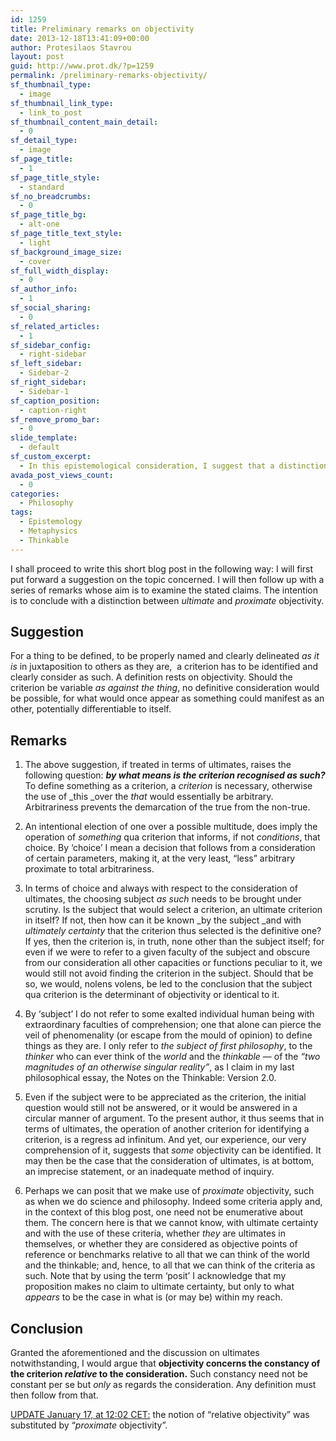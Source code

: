 ```yaml
---
id: 1259
title: Preliminary remarks on objectivity
date: 2013-12-18T13:41:09+00:00
author: Protesilaos Stavrou
layout: post
guid: http://www.prot.dk/?p=1259
permalink: /preliminary-remarks-objectivity/
sf_thumbnail_type:
  - image
sf_thumbnail_link_type:
  - link_to_post
sf_thumbnail_content_main_detail:
  - 0
sf_detail_type:
  - image
sf_page_title:
  - 1
sf_page_title_style:
  - standard
sf_no_breadcrumbs:
  - 0
sf_page_title_bg:
  - alt-one
sf_page_title_text_style:
  - light
sf_background_image_size:
  - cover
sf_full_width_display:
  - 0
sf_author_info:
  - 1
sf_social_sharing:
  - 0
sf_related_articles:
  - 1
sf_sidebar_config:
  - right-sidebar
sf_left_sidebar:
  - Sidebar-2
sf_right_sidebar:
  - Sidebar-1
sf_caption_position:
  - caption-right
sf_remove_promo_bar:
  - 0
slide_template:
  - default
sf_custom_excerpt:
  - In this epistemological consideration, I suggest that a distinction may have to be drawn between ultimate and proximate objectivity.
avada_post_views_count:
  - 0
categories:
  - Philosophy
tags:
  - Epistemology
  - Metaphysics
  - Thinkable
---
```

I shall proceed to write this short blog post in the following way: I will first put forward a suggestion on the topic concerned. I will then follow up with a series of remarks whose aim is to examine the stated claims. The intention is to conclude with a distinction between _ultimate_ and _proximate_ objectivity.

## Suggestion

For a thing to be defined, to be properly named and clearly delineated _as it is_ in juxtaposition to others as they are,  a criterion has to be identified and clearly consider as such. A definition rests on objectivity. Should the criterion be variable _as against the thing_, no definitive consideration would be possible, for what would once appear as something could manifest as an other, potentially differentiable to itself.

## Remarks

1) The above suggestion, if treated in terms of ultimates, raises the following question: **_by what means is the criterion recognised as such?_** To define something as a criterion, a _criterion_ is necessary, otherwise the use of _this _over the _that_ would essentially be arbitrary. Arbitrariness prevents the demarcation of the true from the non-true.

2) An intentional election of one over a possible multitude, does imply the operation of _something_ qua criterion that informs, if not _conditions_, that choice. By &#8216;choice&#8217; I mean a decision that follows from a consideration of certain parameters, making it, at the very least, &#8220;less&#8221; arbitrary proximate to total arbitrariness.

3) In terms of choice and always with respect to the consideration of ultimates, the choosing subject _as such_ needs to be brought under scrutiny. Is the subject that would select a criterion, an ultimate criterion in itself? If not, then how can it be known _by the subject _and with _ultimately certainty_ that the criterion thus selected is the definitive one? If yes, then the criterion is, in truth, none other than the subject itself; for even if we were to refer to a given faculty of the subject and obscure from our consideration all other capacities or functions peculiar to it, we would still not avoid finding the criterion in the subject. Should that be so, we would, nolens volens, be led to the conclusion that the subject qua criterion is the determinant of objectivity or identical to it.

4) By &#8216;subject&#8217; I do not refer to some exalted individual human being with extraordinary faculties of comprehension; one that alone can pierce the veil of phenomenality (or escape from the mould of opinion) to define things as they are. I only refer to _the subject of first philosophy_, to the _thinker_ who can ever think of the _world_ and the _thinkable_ — of the _&#8220;two magnitudes of an otherwise singular reality&#8221;_, as I claim in my last philosophical essay, the Notes on the Thinkable: Version 2.0.

5) Even if the subject were to be appreciated as the criterion, the initial question would still not be answered, or it would be answered in a circular manner of argument. To the present author, it thus seems that in terms of ultimates, the operation of another criterion for identifying a criterion, is a regress ad infinitum. And yet, our experience, our very comprehension of it, suggests that _some_ objectivity can be identified. It may then be the case that the consideration of ultimates, is at bottom, an imprecise statement, or an inadequate method of inquiry.

6) Perhaps we can posit that we make use of _proximate_ objectivity, such as when we do science and philosophy. Indeed some criteria apply and, in the context of this blog post, one need not be enumerative about them. The concern here is that we cannot know, with ultimate certainty and with the use of these criteria, whether _they_ are ultimates in themselves, or whether they are considered as objective points of reference or benchmarks relative to all that we can think of the world and the thinkable; and, hence, to all that we can think of the criteria as such. Note that by using the term &#8216;posit&#8217; I acknowledge that my proposition makes no claim to ultimate certainty, but only to what _appears_ to be the case in what is (or may be) within my reach.

## Conclusion

Granted the aforementioned and the discussion on ultimates notwithstanding, I would argue that **objectivity concerns the constancy of the criterion _relative_ to the consideration.** Such constancy need not be constant per se but _only_ as regards the consideration. Any definition must then follow from that.

<span style="text-decoration: underline;">UPDATE January 17, at 12:02 CET:</span> the notion of &#8220;relative objectivity&#8221; was substituted by &#8220;_proximate_ objectivity&#8221;.